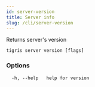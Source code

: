```yaml
---
id: server-version
title: Server info
slug: /cli/server-version
---
```


Returns server's version

```shell
tigris server version [flags]
```

### Options

```
  -h, --help   help for version
```
